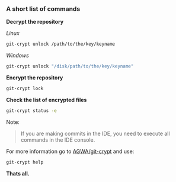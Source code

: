 ### A short list of commands

**Decrypt the repository**

*Linux*

```sh
git-crypt unlock /path/to/the/key/keyname
```

*Windows*
```cmd
git-crypt unlock "/disk/path/to/the/key/keyname"
```

**Encrypt the repository**
```sh
git-crypt lock
```

**Check the list of encrypted files**
```sh
git-crypt status -e
```

Note:
> If you are making commits in the IDE, you need to execute all commands in the IDE console.

For more information go to [AGWA/git-crypt](https://github.com/AGWA/git-crypt) and use:
```sh
git-crypt help
```

**Thats all.**
